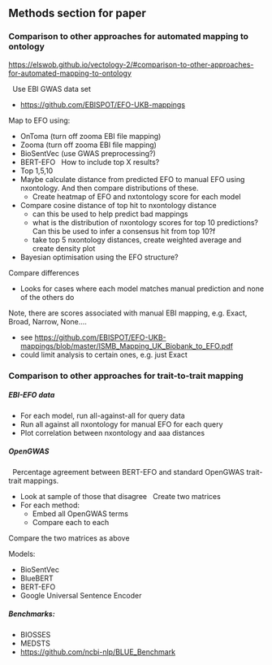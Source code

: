 ## Methods section for paper

### Comparison to other approaches for automated mapping to ontology

https://elswob.github.io/vectology-2/#comparison-to-other-approaches-for-automated-mapping-to-ontology

 
Use EBI GWAS data set
 - https://github.com/EBISPOT/EFO-UKB-mappings

Map to EFO using:
- OnToma (turn off zooma EBI file mapping)
- Zooma (turn off zooma EBI file mapping)
- BioSentVec (use GWAS preprocessing?)
- BERT-EFO
 
How to include top X results?
- Top 1,5,10
- Maybe calculate distance from predicted EFO to manual EFO using nxontology. And then compare distributions of these.
  - Create heatmap of EFO and nxtontology score for each model
- Compare cosine distance of top hit to nxontology distance
  - can this be used to help predict bad mappings
  - what is the distribution of nxontology scores for top 10 predictions? Can this be used to infer a consensus hit from top 10?f
  - take top 5 nxontology distances, create weighted average and create density plot 
- Bayesian optimisation using the EFO structure?

Compare differences
 - Looks for cases where each model matches manual prediction and none of the others do

Note, there are scores associated with manual EBI mapping, e.g. Exact, Broad, Narrow, None....
- see https://github.com/EBISPOT/EFO-UKB-mappings/blob/master/ISMB_Mapping_UK_Biobank_to_EFO.pdf
- could limit analysis to certain ones, e.g. just Exact
 
### Comparison to other approaches for trait-to-trait mapping

##### EBI-EFO data

- For each model, run all-against-all for query data
- Run all against all nxontology for manual EFO for each query
- Plot correlation between nxontology and aaa distances

##### OpenGWAS
 
Percentage agreement between BERT-EFO and standard OpenGWAS trait-trait mappings.
- Look at sample of those that disagree
 
Create two matrices
- For each method:
	- Embed all OpenGWAS terms
	- Compare each to each

Compare the two matrices as above 

Models:
- BioSentVec
- BlueBERT
- BERT-EFO
- Google Universal Sentence Encoder

##### Benchmarks:
- BIOSSES
- MEDSTS
- https://github.com/ncbi-nlp/BLUE_Benchmark